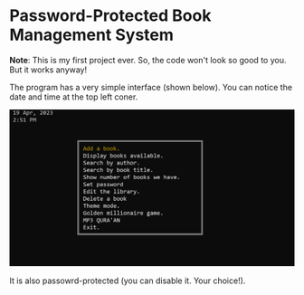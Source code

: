 # Password-Protected Book Management System
**Note**: This is my first project ever. So, the code won't look so good to you. But it works anyway!

The program has a very simple interface (shown below). You can notice the date and time at the top left coner. 

![Interface](https://github.com/AliElneklawy/A-really-big-C-project-/blob/main/doc/interface.PNG)

It is also passowrd-protected (you can disable it. Your choice!).

